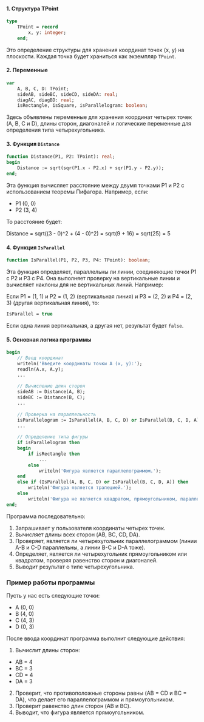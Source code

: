 #### 1. Структура TPoint
```pascal
type
    TPoint = record
        x, y: integer;
    end;
```

Это определение структуры для хранения координат точек (x, y) на плоскости. Каждая точка будет храниться как экземпляр `TPoint`.

#### 2. Переменные
```pascal
var
    A, B, C, D: TPoint;
    sideAB, sideBC, sideCD, sideDA: real;
    diagAC, diagBD: real;
    isRectangle, isSquare, isParallelogram: boolean;
```

Здесь объявлены переменные для хранения координат четырех точек (A, B, C и D), длины сторон, диагоналей и логические переменные для определения типа четырехугольника.

#### 3. Функция `Distance`
```pascal
function Distance(P1, P2: TPoint): real;
begin
    Distance := sqrt(sqr(P1.x - P2.x) + sqr(P1.y - P2.y));
end;
```

Эта функция вычисляет расстояние между двумя точками P1 и P2 с использованием теоремы Пифагора. Например, если:
- P1 (0, 0)
- P2 (3, 4)

То расстояние будет:

Distance = sqrt((3 - 0)^2 + (4 - 0)^2) = sqrt(9 + 16) = sqrt(25) = 5


#### 4. Функция `IsParallel`
```pascal
function IsParallel(P1, P2, P3, P4: TPoint): boolean;
```

Эта функция определяет, параллельны ли линии, соединяющие точки P1 с P2 и P3 с P4. Она выполняет проверку на вертикальные линии и вычисляет наклоны для не вертикальных линий. Например:

Если P1 = (1, 1) и P2 = (1, 2) (вертикальная линия) и P3 = (2, 2) и P4 = (2, 3) (другая вертикальная линия), то:

```pascal
IsParallel = true
```

Если одна линия вертикальная, а другая нет, результат будет `false`.

#### 5. Основная логика программы
```pascal
begin
    // Ввод координат
    writeln('Введите координаты точки A (x, y):');
    readln(A.x, A.y);
    ...
    
    // Вычисление длин сторон
    sideAB := Distance(A, B);
    sideBC := Distance(B, C);
    ...
    
    // Проверка на параллельность
    isParallelogram := IsParallel(A, B, C, D) or IsParallel(B, C, D, A);
    ...
    
    // Определение типа фигуры
    if isParallelogram then
    begin
        if isRectangle then
            ...
        else
            writeln('Фигура является параллелограммом.');
    end
    else if (IsParallel(A, B, C, D) or IsParallel(B, C, D, A)) then
        writeln('Фигура является трапецией.');
    else
        writeln('Фигура не является квадратом, прямоугольником, параллелограммом, или трапецией.');
end;
```

Программа последовательно:

1. Запрашивает у пользователя координаты четырех точек.
2. Вычисляет длины всех сторон (AB, BC, CD, DA).
3. Проверяет, является ли четырехугольник параллелограммом (линии A-B и C-D параллельны, а линии B-C и D-A тоже).
4. Определяет, является ли четырехугольник прямоугольником или квадратом, проверяя равенство сторон и диагоналей.
5. Выводит результат о типе четырехугольника.

### Пример работы программы

Пусть у нас есть следующие точки:
- A (0, 0)
- B (4, 0)
- C (4, 3)
- D (0, 3)

После ввода координат программа выполнит следующие действия:
1. Вычислит длины сторон:
- AB = 4
- BC = 3
- CD = 4
- DA = 3
2. Проверит, что противоположные стороны равны (AB = CD и BC = DA), что делает его параллелограммом и прямоугольником.
3. Проверит равенство длин сторон (AB и BC).
4. Выводит, что фигура является прямоугольником.
